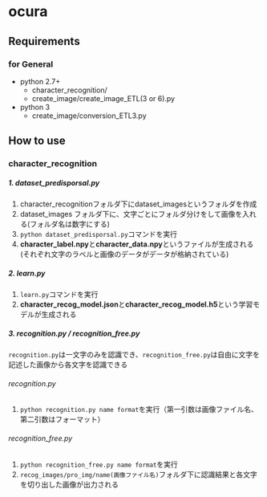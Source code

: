 # ocura

## Requirements
### for General
- python 2.7+ 
  - character_recognition/
  - create_image/create_image_ETL(3 or 6).py
- python 3 
  - create_image/conversion_ETL3.py

## How to use
### character_recognition
##### 1. dataset_predisporsal.py
1. character_recognitionフォルダ下にdataset_imagesというフォルダを作成
2. dataset_images フォルダ下に、文字ごとにフォルダ分けをして画像を入れる(フォルダ名は数字にする)
3. `python dataset_predisporsal.py`コマンドを実行
4. **character_label.npy**と**character_data.npy**というファイルが生成される(それぞれ文字のラベルと画像のデータがデータが格納されている)

##### 2. learn.py
1. `learn.py`コマンドを実行
2. **character_recog_model.json**と**character_recog_model.h5**という学習モデルが生成される

##### 3. recognition.py / recognition_free.py
`recognition.py`は一文字のみを認識でき、`recognition_free.py`は自由に文字を記述した画像から各文字を認識できる

###### recognition.py
1. `python recognition.py name format`を実行（第一引数は画像ファイル名、第二引数はフォーマット）

###### recognition_free.py
1. `python recognition_free.py name format`を実行
2. `recog_images/pro_img/name(画像ファイル名)`フォルダ下に認識結果と各文字を切り出した画像が出力される
